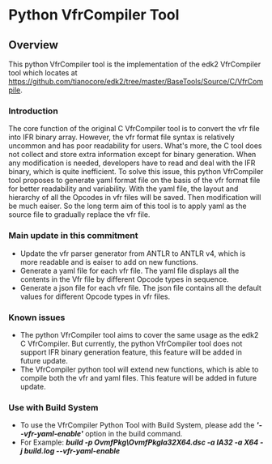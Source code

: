 # Python VfrCompiler Tool
## Overview
This python VfrCompiler tool is the implementation of the edk2 VfrCompiler tool which locates at https://github.com/tianocore/edk2/tree/master/BaseTools/Source/C/VfrCompile.

### Introduction
The core function of the original C VfrCompiler tool is to convert the vfr file into IFR binary array. However, the vfr format file syntax is relatively uncommon and has poor readability for users. What's more, the C tool does not collect and store extra information except for binary generation. When any modification is needed, developers have to read and deal with the IFR binary, which is quite inefficient. To solve this issue, this python VfrCompiler tool proposes to generate yaml format file on the basis of the vfr format file for better readability and variability. With the yaml file,  the layout and hierarchy of all the Opcodes in vfr files will be saved. Then modification will be much eaiser. So the long term aim of this tool is to apply yaml as the source file to gradually replace the vfr file.

### Main update in this commitment
- Update the vfr parser generator from ANTLR to ANTLR v4, which is more readable and is eaiser to add on new functions.
- Generate a yaml file for each vfr file. The yaml file displays all the contents in the Vfr file by different Opcode types in sequence.
- Generate a json file for each vfr file. The json file contains all the default values for different Opcode types in vfr files.

### Known issues

- The python VfrCompiler tool aims to cover the same usage as the edk2 C VfrCompiler. But currently, the python VfrCompiler tool does not support IFR binary generation feature, this feature will be added in future update.
- The VfrCompiler python tool will extend new functions, which is able to compile both the vfr and yaml files. This feature will be added in future update.

### Use with Build System
- To use the VfrCompiler Python Tool with Build System,  please add the ***'--vfr-yaml-enable'***  option in the build command.
- For Example: ***build -p OvmfPkg\OvmfPkgIa32X64.dsc -a IA32 -a X64 -j build.log --vfr-yaml-enable***
